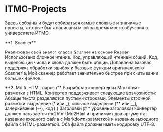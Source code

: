 # ITMO-Projects
Здесь собраны и будут собираться самые сложные и значимые проекты, которые были написаны мной за время моего обучения в университете ИТМО.
<p>**1. Scanner**</p>
<p>
    Реализован свой аналог класса Scanner на основе Reader.
    Использовано блочное чтение. Код, управляющий чтением общий.
    Код, выделяющий числа и слова должен быть общий.
    Добавлена базовая поддержка обработки ошибок и базовые функции оригинального Scanner'а.
    Мой сканнер работает значительно быстрее при считывании больших файлов.</p>
**2. Md to HTML парсер**
    Разработан конвертер из Markdown-разметки в HTML.
    Конвертер поддерживает следующие возможности:
    Абзацы текста разделяются пустыми строками.
    Элементы строчной разметки: выделение (* или _), сильное выделение (** или __), зачеркивание (--), код (`)
    Заголовки (# * уровень заголовка) 
Конвертер должен называется md2html.Md2Html и принимает два аргумента: название входного файла с Markdown-разметкой и название выходного файла c HTML-разметкой. Оба файла должны иметь кодировку UTF-8.
